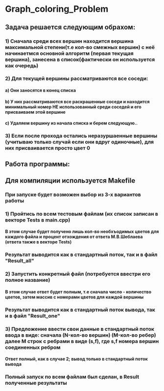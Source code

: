 # Graph_coloring_Problem
## Задача решается следующим обрахом:
### 1) Сначала среди всех вершин находится вершина максимальной степени(т.е кол-во смежных вершин) с неё начинаетмся основной алгоритм (первая текущая вершина), занесена в список(фактически он используется как очередь)
### 2) Для текущей вершины рассматриваются все соседи: 
#### a) Они заносятся в конец списка
#### b) У них рассматриваются все раскрашенные соседи и находится минимальный номер НЕ использованный среди соседей и его присваиваем этой вершине
#### с) Удаляем вершину из начала списка и берем следующую..
### 3) Если после прохода остались неразуршаенные вершины (учитываю только случай если они вдруг одиночные), для них присваивается просто цвет 0

## Работа программы:
## Для компиляции используется Makefile
### При запуске будет возможен выбор из 3-х вариантов работы
### 1) Пройтись по всем тестовым файлам (их список записан в векторе Tests в main.cpp)
#### В этом случае будет получено лишь кол-во необхъодимых цветов для каждого файла и процент отхождения от ответа М.В.Шеблаева (ответа также в векторе Tests)
### Результат выводится как в стандартный поток, так и в файл "Result_all" 
### 2) Запустить конкретный файл (потребуется ввестри его полное название)
#### В этом случае ответ будет полным, т.е сначала число - количество цветов, затем массив с номерами цветов для каждой вершины
### Результат выводится как в стандартный поток вывода, так и в файл "Result_one"
### 3) Предложение ввести свои данные в стандартный поток ввода в виде: сначала (N-кол-во вершин) (M-кол-во ребер) далее M строк с ребрами в виде (s,f), где s,f номера вершин соединенных ребром
#### Ответ полный, как в случае 2; вывод только в стандартный поток вывода

### Полный запуск по всем файлам был сделан, в Result полученные результаты